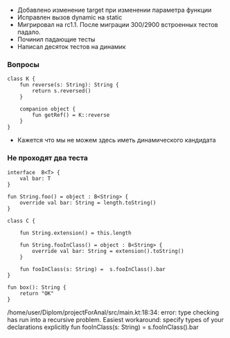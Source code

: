 - Добавлено изменение target при изменении параметра функции
- Исправлен вызов dynamic на static
- Мигрировал на rc1.1. После миграции 300/2900 встроенных тестов падало.
- Починил падающие тесты
- Написал десяток тестов на динамик
### Вопросы
```
class K {
    fun reverse(s: String): String {
        return s.reversed()
    }

    companion object {
        fun getRef() = K::reverse
    }
}
```
- Кажется что мы не можем здесь иметь динамического кандидата
### Не проходят два теста
```
interface  B<T> {
    val bar: T
}

fun String.foo() = object : B<String> {
    override val bar: String = length.toString()
}

class C {

    fun String.extension() = this.length	 	

    fun String.fooInClass() = object : B<String> {
        override val bar: String = extension().toString()
    }

    fun fooInClass(s: String) =  s.fooInClass().bar
}

fun box(): String {
    return "OK"
}
```
/home/user/Diplom/projectForAnal/src/main.kt:18:34: error: type checking has run into a recursive problem. Easiest workaround: specify types of your declarations explicitly
    fun fooInClass(s: String) =  s.fooInClass().bar
